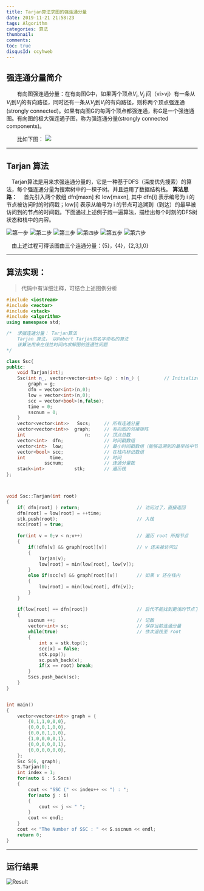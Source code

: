 ```yaml
---
title: Tarjan算法求图的强连通分量
date: 2019-11-21 21:58:23
tags: Algorithm
categories: 算法
thumbnail: 
comments: 
toc: true
disqusId: ccyhweb
---
```




## 强连通分量简介

&emsp;&emsp;有向图强连通分量：在有向图G中，如果两个顶点$V_i, V_j$ 间（vi>vj）有一条从$V_i$到$V_j$的有向路径，同时还有一条从$V_j$到$V_i$的有向路径，则称两个顶点强连通(strongly connected)。如果有向图G的每两个顶点都强连通，称G是一个强连通图。有向图的极大强连通子图，称为强连通分量(strongly connected components)。

<!-- more -->

&emsp;&emsp;比如下图：
![](https://hexoblog-1257022783.cos.ap-chengdu.myqcloud.com/Tarjan/%E8%BF%9E%E9%80%9A%E5%9B%BE.PNG)

---

## Tarjan 算法
&emsp;Tarjan算法是用来求强连通分量的，它是一种基于DFS（深度优先搜索）的算法，每个强连通分量为搜索树中的一棵子树。并且运用了数据结构栈。
**算法思路：**
&emsp;首先引入两个数组 dfn[maxn] 和 low[maxn], 其中 dfn[i] 表示编号为 i 的节点被访问时的时间戳；low[i] 表示从编号为 i 的节点可追溯到（到达）的最早被访问到的节点的时间戳。下面通过上述例子跑一遍算法，描绘出每个时刻的DFS树状态和栈中的内容。

![第一步](https://hexoblog-1257022783.cos.ap-chengdu.myqcloud.com/Tarjan/1.PNG)
![第二步](https://hexoblog-1257022783.cos.ap-chengdu.myqcloud.com/Tarjan/2.PNG)
![第三步](https://hexoblog-1257022783.cos.ap-chengdu.myqcloud.com/Tarjan/3.PNG)
![第四步](https://hexoblog-1257022783.cos.ap-chengdu.myqcloud.com/Tarjan/4.PNG)
![第五步](https://hexoblog-1257022783.cos.ap-chengdu.myqcloud.com/Tarjan/5.PNG)
![第六步](https://hexoblog-1257022783.cos.ap-chengdu.myqcloud.com/Tarjan/6.PNG)

&emsp;由上述过程可得该图由三个连通分量：{5}，{4}，{2,3,1,0}

---

## 算法实现：
> 代码中有详细注释，可结合上述图例分析
> 
```c++
#include <iostream>
#include <vector>
#include <stack>
#include <algorithm>
using namespace std;

/*  求强连通分量： Tarjan算法
    Tarjan 算法， 以Robert Tarjan的名字命名的算法
    该算法用来在线性时间内求解图的连通性问题
*/

class Ssc{
public:
    void Tarjan(int);
    Ssc(int n_, vector<vector<int>> &g) : n(n_) {         // InitializeMG
        graph = g;
        dfn = vector<int>(n,0);
        low = vector<int>(n,0);
        scc = vector<bool>(n,false);
        time = 0;
        sscnum = 0;
    }
    vector<vector<int>>   Sscs;     // 所有连通分量
    vector<vector<int>>  graph;     // 有向图的邻接矩阵
    int                      n;     // 顶点总数
    vector<int>  dfn;               // 时间戳数组
    vector<int>  low;               // 最小时间戳数组（能够追溯到的最早栈中节点时间戳）
    vector<bool> scc;               // 在栈内标记数组
    int         time,               // 时间
              sscnum;               // 连通分量数
    stack<int>           stk;       // 遍历栈
};



void Ssc::Tarjan(int root)
{
    if( dfn[root] ) return;                     // 访问过了，直接返回
    dfn[root] = low[root] = ++time;
    stk.push(root);                             // 入栈
    scc[root] = true;
    
    for(int v = 0;v < n;v++)                    // 遍历 root 所指节点
    {
        if(!dfn[v] && graph[root][v])           // v 还未被访问过
        {
            Tarjan(v);
            low[root] = min(low[root], low[v]);
        }
        else if(scc[v] && graph[root][v])       // 如果 v 还在栈内
        {
            low[root] = min(low[root], dfn[v]);
        }
    }

    if(low[root] == dfn[root])                  // 后代不能找到更浅的节点了
    {
        sscnum ++;                              // 记数
        vector<int> sc;                         // 保存当前连通分量
        while(true)                             // 依次退栈至 root
        {
            int x = stk.top();
            scc[x] = false;
            stk.pop();
            sc.push_back(x);
            if(x == root) break;
        }
        Sscs.push_back(sc);
    }
}


int main()
{
    vector<vector<int>> graph = {
        {0,1,1,0,0,0},
        {0,0,0,1,0,0},
        {0,0,0,1,1,0},
        {1,0,0,0,0,1},
        {0,0,0,0,0,1},
        {0,0,0,0,0,0},
    };
    Ssc S(6, graph);
    S.Tarjan(0);
    int index = 1;
    for(auto i : S.Sscs)
    {
        cout << "SSC (" << index++ << ") : "; 
        for(auto j : i)
        {
            cout << j << " ";
        }
        cout << endl;
    }
    cout << "The Number of SSC : " << S.sscnum << endl;
    return 0;
}
```

---
## 运行结果

![Result](https://hexoblog-1257022783.cos.ap-chengdu.myqcloud.com/Tarjan/Tarjan.PNG)